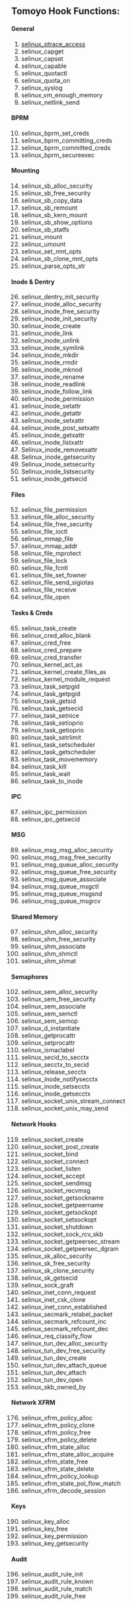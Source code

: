 
## **Tomoyo Hook Functions:**

#### General

1. [selinux_ptrace_access]()
2. selinux_capget
3. selinux_capset
4. selinux_capable
5. selinux_quotactl
6. selinux_quota_on
7. selinux_syslog
8. selinux_vm_enough_memory
9. selinux_netlink_send

#### BPRM
10. selinux_bprm_set_creds
11. selinux_bprm_committing_creds
12. selinux_bprm_committed_creds
13. selinux_bprm_secureexec

#### Mounting
14. selinux_sb_alloc_security
15. selinux_sb_free_security
16. selinux_sb_copy_data
17. selinux_sb_remount
18. selinux_sb_kern_mount
19. selinux_sb_show_options
20. selinux_sb_statfs
21. selinux_mount
22. selinux_umount
23. selinux_set_mnt_opts
24. selinux_sb_clone_mnt_opts
25. selinux_parse_opts_str

#### Inode & Dentry
26. selinux_dentry_init_security
27. selinux_inode_alloc_security
28. selinux_inode_free_security
29. selinux_inode_init_security
30. selinux_inode_create
31. selinux_inode_link
32. selinux_inode_unlink
33. selinux_inode_symlink
34. selinux_inode_mkdir
35. selinux_inode_rmdir
36. selinux_inode_mknod
37. selinux_inode_rename
38. selinux_inode_readlink
39. selinux_inode_follow_link
40. selinux_inode_permission
41. selinux_inode_setattr
42. selinux_inode_getattr
43. selinux_inode_setxattr
44. selinux_inode_post_setxattr
45. selinux_inode_getxattr
46. selinux_inode_listxattr
47. Selinux_inode_removexattr
48. Selinux_inode_getsecurity
49. Selinux_inode_setsecurity
50. Selinux_inode_listsecurity
51. selinux_inode_getsecid

#### Files
52. selinux_file_permission
53. selinux_file_alloc_security
54. selinux_file_free_security
55. selinux_file_ioctl
56. selinux_mmap_file
57. selinux_mmap_addr
58. selinux_file_mprotect
59. selinux_file_lock
60. selinux_file_fcntl
61. selinux_file_set_fowner
62. selinux_file_send_sigiotas
63. selinux_file_receive
64. selinux_file_open

#### Tasks & Creds
65. selinux_task_create
66. selinux_cred_alloc_blank
67. selinux_cred_free
68. selinux_cred_prepare
69. selinux_cred_transfer
70. selinux_kernel_act_as
71. selinux_kernel_create_files_as
72. selinux_kernel_module_request
73. selinux_task_setpgid
74. selinux_task_getpgid
75. selinux_task_getsid
76. selinux_task_getsecid
77. selinux_task_setnice
78. selinux_task_setioprio
79. selinux_task_getioprio
80. selinux_task_setrlimit
81. selinux_task_setscheduler
82. selinux_task_getscheduler
83. selinux_task_movememory
84. selinux_task_kill
85. selinux_task_wait
86. selinux_task_to_inode

#### IPC
87. selinux_ipc_permission
88. selinux_ipc_getsecid

#### MSG
89. selinux_msg_msg_alloc_security
90. selinux_msg_msg_free_security
91. selinux_msg_queue_alloc_security
92. selinux_msg_queue_free_security
93. selinux_msg_queue_associate
94. selinux_msg_queue_msgctl
95. selinux_msg_queue_msgsnd
96. selinux_msg_queue_msgrcv

#### Shared Memory
97. selinux_shm_alloc_security
98. selinux_shm_free_security
99. selinux_shm_associate
100. selinux_shm_shmctl
101. selinux_shm_shmat

#### Semaphores
102. selinux_sem_alloc_security
103. selinux_sem_free_security
104. selinux_sem_associate
105. selinux_sem_semctl
106. selinux_sem_semop
107. selinux_d_instantiate
108. selinux_getprocattr
109. selinux_setprocattr
110. selinux_ismaclabel
111. selinux_secid_to_secctx
112. selinux_secctx_to_secid
113. selinux_release_secctx
114. selinux_inode_notifysecctx
115. selinux_inode_setsecctx
116. selinux_inode_getsecctx
117. selinux_socket_unix_stream_connect
118. selinux_socket_unix_may_send

#### Network Hooks
119. selinux_socket_create
120. selinux_socket_post_create
121. selinux_socket_bind
122. selinux_socket_connect
123. selinux_socket_listen
124. selinux_socket_accept
125. selinux_socket_sendmsg
126. selinux_socket_recvmsg
127. selinux_socket_getsockname
128. selinux_socket_getpeername
129. selinux_socket_getsockopt
130. selinux_socket_setsockopt
131. selinux_socket_shutdown
132. selinux_socket_sock_rcv_skb
133. selinux_socket_getpeersec_stream
134. selinux_socket_getpeersec_dgram
135. selinux_sk_alloc_security
136. selinux_sk_free_security
137. selinux_sk_clone_security
138. selinux_sk_getsecid
139. selinux_sock_graft
140. selinux_inet_conn_request
141. selinux_inet_csk_clone
142. selinux_inet_conn_established
143. selinux_secmark_relabel_packet
144. selinux_secmark_refcount_inc
145. selinux_secmark_refcount_dec
146. selinux_req_classify_flow
147. selinux_tun_dev_alloc_security
148. selinux_tun_dev_free_security
149. selinux_tun_dev_create
150. selinux_tun_dev_attach_queue
151. selinux_tun_dev_attach
152. selinux_tun_dev_open
153. selinux_skb_owned_by

#### Network XFRM
176. selinux_xfrm_policy_alloc
177. selinux_xfrm_policy_clone
178. selinux_xfrm_policy_free
179. selinux_xfrm_policy_delete
180. selinux_xfrm_state_alloc
181. selinux_xfrm_state_alloc_acquire
182. selinux_xfrm_state_free
183. selinux_xfrm_state_delete
184. selinux_xfrm_policy_lookup
185. selinux_xfrm_state_pol_flow_match
186. selinux_xfrm_decode_session

#### Keys
190. selinux_key_alloc
191. selinux_key_free
192. selinux_key_permission
193. selinux_key_getsecurity

#### Audit
196. selinux_audit_rule_init
197. selinux_audit_rule_known
198. selinux_audit_rule_match
199. selinux_audit_rule_free
